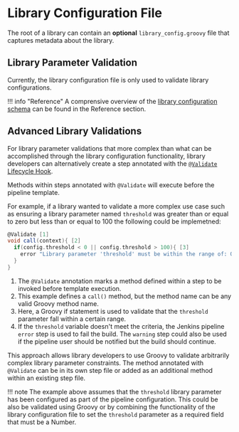 # Library Configuration File

The root of a library can contain an **optional** `library_config.groovy` file that captures metadata about the library.

## Library Parameter Validation

Currently, the library configuration file is only used to validate library configurations.

!!! info "Reference"
    A comprensive overview of the [library configuration schema](../../reference/library-configuration-schema.md) can be found in the Reference section.

## Advanced Library Validations

For library parameter validations that more complex than what can be accomplished through the library configuration functionality, library developers can alternatively create a step annotated with the [`@Validate` Lifecycle Hook](lifecycle-hooks.md).

Methods within steps annotated with `@Validate` will execute before the pipeline template.

For example, if a library wanted to validate a more complex use case such as ensuring a library parameter named `threshold` was greater than or equal to zero but less than or equal to 100 the following could be implemetned:

```groovy
@Validate [1]
void call(context){ [2]
  if(config.threshold < 0 || config.threshold > 100){ [3]
    error "Library parameter 'threshold' must be within the range of: 0 <= threshold <= 100" [4]
  }
}
```

1. The `@Validate` annotation marks a method defined within a step to be invoked before template execution.
2. This example defines a `call()` method, but the method name can be any valid Groovy method name.
3. Here, a Groovy if statement is used to validate that the `threshold` parameter fall within a certain range.
4. If the `threshold` variable doesn't meet the criteria, the Jenkins pipeline `error` step is used to fail the build. The `warning` step could also be used if the pipeline user should be notified but the build should continue.

This approach allows library developers to use Groovy to validate arbitrarily complex library parameter constraints.
The method annotated with `@Validate` can be in its own step file or added as an additional method within an existing step file.

!!! note
    The example above assumes that the `threshold` library parameter has been configured as part of the pipeline configuration.
    This could be also be validated using Groovy or by combining the functionality of the library configuration file to set the `threshold` parameter as a required field that must be a Number.
